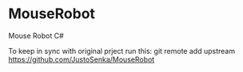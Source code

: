 # MouseRobot
Mouse Robot C#

To keep in sync with original prject run this:
git remote add upstream https://github.com/JustoSenka/MouseRobot
